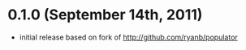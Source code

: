 # 0.1.0 (September 14th, 2011)

* initial release based on fork of http://github.com/ryanb/populator
